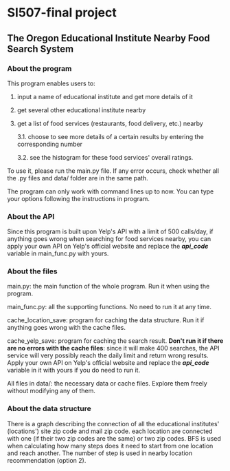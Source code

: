 # SI507-final project

## The Oregon Educational Institute Nearby Food Search System
### About the program
This program enables users to:

1. input a name of educational institute and get more details of it

2. get several other educational institute nearby

3. get a list of food services (restaurants, food delivery, etc.) nearby

   3.1. choose to see more details of a certain results by entering the corresponding number

   3.2. see the histogram for these food services' overall ratings.

To use it, please run the main.py file. If any error occurs, check whether all the .py files and data/ folder are in the same path.

The program can only work with command lines up to now. You can type your options following the instructions in program.

### About the API

Since this program is built upon Yelp's API with a limit of 500 calls/day, if anything goes wrong when searching for food services nearby, you can apply your own API on Yelp's official website and replace the ***api_code*** variable in main_func.py with yours.

### About the files

main.py: the main function of the whole program. Run it when using the program.

main_func.py: all the supporting functions. No need to run it at any time.

cache_location_save: program for caching the data structure. Run it if anything goes wrong with the cache files.

cache_yelp_save: program for caching the search result. **Don't run it if there are no errors with the cache files**: since it will make 400 searches, the API service will very possibly reach the daily limit and return wrong results. Apply your own API on Yelp's official website and replace the ***api_code*** variable in it with yours if you do need to run it.

All files in data/: the necessary data or cache files. Explore them freely without modifying any of them.

### About the data structure

There is a graph describing the connection of all the educational institutes' (locations') site zip code and mail zip code. each location are connected with one (if their two zip codes are the same) or two zip codes. BFS is used when calculating how many steps does it need to start from one location and reach another. The number of step is used in nearby location recommendation (option 2).
